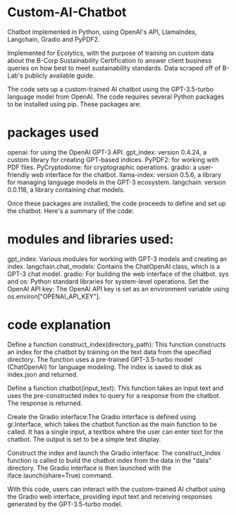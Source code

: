 # Custom-AI-Chatbot
Chatbot implemented in Python, using OpenAI's API, LlamaIndex, Langchain, Gradio and PyPDF2. 

Implemented for Ecolytics, with the purpose of training on custom data about the B-Corp Sustainability Certification to answer client business queries on how best to meet sustainability standards. Data scraped off of B-Lab's publicly available guide.

The code sets up a custom-trained AI chatbot using the GPT-3.5-turbo language model from OpenAI. The code requires several Python packages to be installed using pip. These packages are:

# packages used
openai: for using the OpenAI GPT-3 API.
gpt_index: version 0.4.24, a custom library for creating GPT-based indices.
PyPDF2: for working with PDF files.
PyCryptodome: for cryptographic operations.
gradio: a user-friendly web interface for the chatbot.
llama-index: version 0.5.6, a library for managing language models in the GPT-3 ecosystem.
langchain: version 0.0.118, a library containing chat models.

Once these packages are installed, the code proceeds to define and set up the chatbot. Here's a summary of the code:

# modules and libraries used:

gpt_index: Various modules for working with GPT-3 models and creating an index.
langchain.chat_models: Contains the ChatOpenAI class, which is a GPT-3 chat model.
gradio: For building the web interface of the chatbot.
sys and os: Python standard libraries for system-level operations.
Set the OpenAI API key: The OpenAI API key is set as an environment variable using os.environ["OPENAI_API_KEY"].



# code explanation

Define a function construct_index(directory_path): This function constructs an index for the chatbot by training on the text data from the specified directory. The function uses a pre-trained GPT-3.5-turbo model (ChatOpenAI) for language modeling. The index is saved to disk as index.json and returned.

Define a function chatbot(input_text): This function takes an input text and uses the pre-constructed index to query for a response from the chatbot. The response is returned.

Create the Gradio interface:The Gradio interface is defined using gr.Interface, which takes the chatbot function as the main function to be called. It has a single input, a textbox where the user can enter text for the chatbot. The output is set to be a simple text display.

Construct the index and launch the Gradio interface: The construct_index function is called to build the chatbot index from the data in the "data" directory. 
The Gradio interface is then launched with the iface.launch(share=True) command.

With this code, users can interact with the custom-trained AI chatbot using the Gradio web interface, providing input text and receiving responses generated by the GPT-3.5-turbo model.
